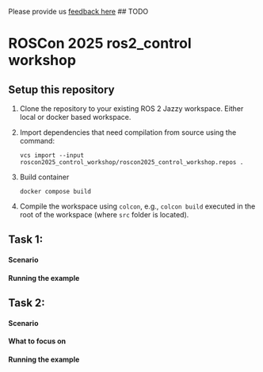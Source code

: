Please provide us [feedback here](TODO) ## TODO

# ROSCon 2025 ros2_control workshop

## Setup this repository

1. Clone the repository to your existing ROS 2 Jazzy workspace. Either local or docker based workspace.

1. Import dependencies that need compilation from source using the command:
   ```
   vcs import --input roscon2025_control_workshop/roscon2025_control_workshop.repos .
   ```

1. Build container
   ```
   docker compose build
   ```

1. Compile the workspace using `colcon`, e.g., `colcon build` executed in the root of the workspace (where `src` folder is located).


## Task 1: 

#### Scenario

#### Running the example

## Task 2:

#### Scenario

#### What to focus on

#### Running the example

